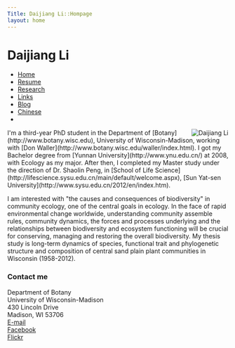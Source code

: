 ```yaml
---
Title: Daijiang Li::Hompage
layout: home
---
```



  
  <h1 class="sitename">Daijiang Li</h1>
  <ul class="nav pills">
  <li class="active"><a href="/"><i class="fa fa-home fa-fw"></i> Home</a></li>
  <li><a href="resume.html" title="Curriculumn Vitae"><i class="fa fa-book fa-fw"></i> Resume</a></li>
  <li><a href="research.html" title="Research"><i class="fa fa-flask fa-fw"></i> Research</a></li>
  <li><a href="links.html" title="Useful links"><i class="fa fa-suitcase fa-fw"></i> Links</a></li>
  <li><a href="/en/"><i class="fa fa-sitemap fa-fw"></i> Blog</a></li>
  <li><a href="/cn/"><i class="fa fa-sitemap fa-fw"></i> Chinese</a></li>
  <li><a href="README.html"><i class="fa fa-info-circle fa-fw"></i> </a></li>
</ul>


<p><img src="http://i.imgur.com/HKoiQ.jpg " title="Daijiang Li" align="right" />
I'm a third-year PhD student in the Department of
[Botany](http://www.botany.wisc.edu), University of Wisconsin-Madison, working with [Don Waller](http://www.botany.wisc.edu/waller/index.html). I got my Bachelor degree from [Yunnan University](http://www.ynu.edu.cn/) at 2008, with Ecology as my major. After then, I completed my Master study under the direction of Dr. Shaolin Peng, in [School of Life Science](http://lifescience.sysu.edu.cn/main/default/welcome.aspx), [Sun Yat-sen University](http://www.sysu.edu.cn/2012/en/index.htm).

I am interested with "the causes and consequences of biodiversity" in community ecology, one of the central goals in ecology. In the face of rapid environmental change worldwide, understanding community assemble rules, community dynamics, the forces and processes underlying and the relationships between biodiversity and ecosystem functioning will be crucial for conserving, managing and restoring the overall biodiversity. My thesis study is long-term dynamics of species, functional trait and phylogenetic structure and composition of central sand plain plant communities in Wisconsin (1958-2012).

### Contact me
Department of Botany  
University of Wisconsin-Madison  
430 Lincoln Drive  
Madison, WI 53706  
<a href="mailto: daijianglee@gmail.com"><i class="fa fa-envelope"></i>E-mail</a>    
<a href="https://www.facebook.com/daijianglee"><i class="fa fa-facebook-square"></i>Facebook</a>   
<a href="http://www.flickr.com/photos/96722728@N04/"><i class="fa fa-flickr"></i>Flickr</a>
